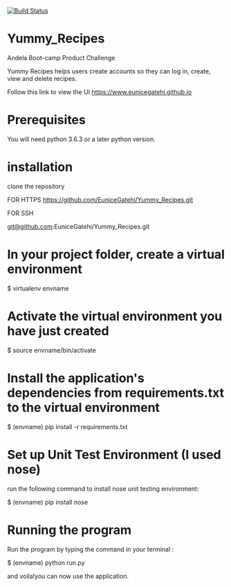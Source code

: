 [![Build Status](https://travis-ci.org/EuniceGatehi/Yummy_Recipes.svg?branch=developchallengetwo)](https://travis-ci.org/EuniceGatehi/Yummy_Recipes)

# Yummy_Recipes
Andela Boot-camp Product Challenge

Yummy Recipes helps users create accounts so they can log in, create, view and delete recipes.

Follow this link to view the UI https://www.eunicegatehi.github.io
# Prerequisites

You will need python 3.6.3 or a later python version.

# installation
clone the repository 

FOR HTTPS
https://github.com/EuniceGatehi/Yummy_Recipes.git

FOR SSH 

git@github.com:EuniceGatehi/Yummy_Recipes.git

# In your project folder, create a virtual environment

$ virtualenv envname

# Activate the virtual environment you have just created

$ source envname/bin/activate

# Install the application's dependencies from requirements.txt to the virtual environment

$ (envname) pip install -r requirements.txt

# Set up Unit Test Environment (I used nose)

run the following command to install nose unit testing environment:

$  (envname) pip install nose

# Running the program

Run the program by typing the command in your terminal : 

$  (envname) python run.py

and voila!you can now use the application.